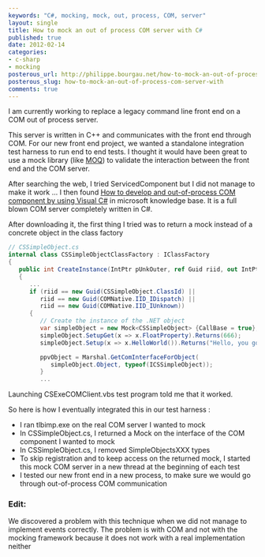 ```yaml
---
keywords: "C#, mocking, mock, out, process, COM, server"
layout: single
title: How to mock an out of process COM server with C#
published: true
date: 2012-02-14
categories:
- c-sharp
- mocking
posterous_url: http://philippe.bourgau.net/how-to-mock-an-out-of-process-com-server-with
posterous_slug: how-to-mock-an-out-of-process-com-server-with
comments: true
---
```

I am currently working to replace a legacy command line front end on a COM out of process server.

This server is written in C++ and communicates with the front end through COM. For our new front end project, we wanted a standalone integration test harness to run end to end tests. I thought it would have been great to use a mock library (like [MOQ](http://code.google.com/p/moq/)) to validate the interaction between the front end and the COM server.

After searching the web, I tried ServicedComponent but I did not manage to make it work ... I then found [How to develop and out-of-process COM component by using Visual C#](http://support.microsoft.com/kb/977996) in microsoft knowledge base. It is a full blown COM server completely written in C#.

After downloading it, the first thing I tried was to return a mock instead of a concrete object in the class factory

```c#
// CSSimpleObject.cs
internal class CSSimpleObjectClassFactory : IClassFactory
{
   public int CreateInstance(IntPtr pUnkOuter, ref Guid riid, out IntPtr ppvObject)
   {
      ...
      if (riid == new Guid(CSSimpleObject.ClassId) ||
         riid == new Guid(COMNative.IID_IDispatch) ||
         riid == new Guid(COMNative.IID_IUnknown))
      {
         // Create the instance of the .NET object
         var simpleObject = new Mock<CSSimpleObject> {CallBase = true};
         simpleObject.SetupGet(x => x.FloatProperty).Returns(666);
         simpleObject.Setup(x => x.HelloWorld()).Returns("Hello, you got pwned !!!");

         ppvObject = Marshal.GetComInterfaceForObject(
            simpleObject.Object, typeof(ICSSimpleObject));
         }
         ...
```

Launching&nbsp;CSExeCOMClient.vbs test program told me that it worked.

So here is how I eventually integrated this in our test harness :

* I ran tlbimp.exe on the real COM server I wanted to mock
* In CSSimpleObject.cs, I returned a Mock on the interface of the COM component I wanted to mock
* In CSSimpleObject.cs, I removed SimpleObjectsXXX types
* To skip registration and to keep access on the returned mock, I started this mock COM server in a new thread at the beginning of each test
* I tested our new front end in a new process, to make sure we would go through out-of-process COM communication

### Edit:

We discovered a problem with this technique when we did not manage to implement events correctly. The problem is with COM and not with the mocking framework because it does not work with a real implementation neither
